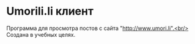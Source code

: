 # Umorili.li клиент #

Программа для просмотра постов с сайта "http://www.umori.li".<br/>
Создана в учебных целях.